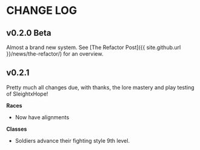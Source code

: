 ---
---

# CHANGE LOG

## v0.2.0 Beta
Almost a brand new system. See [The Refactor Post]({{ site.github.url }}/news/the-refactor/)
for an overview.

## v0.2.1
Pretty much all changes due, with thanks, the lore mastery and play testing of SleightxHope!

**Races**
* Now have alignments

**Classes**
* Soldiers advance their fighting style 9th level.
